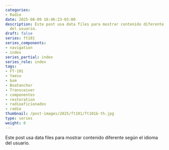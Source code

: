 ```yaml
---
categories:
- Radio
date: 2025-08-09 16:46:23-03:00
description: Este post usa data files para mostrar contenido diferente según el idioma
  del usuario.
draft: false
series: ft101
series_components:
- navigation
- index
series_partial: index
series_role: index
tags:
- FT-101
- Yaesu
- bom
- Boatanchor
- Transceiver
- componentes
- restoration
- radioaficionados
- radio
thumbnail: /post-images/2025/ft101/ft101b-th.jpg
type: series
weight: 0
---
```

Este post usa data files para mostrar contenido diferente según el idioma del usuario.
